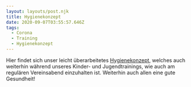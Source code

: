 ```yaml
---
layout: layouts/post.njk
title: Hygienekonzept
date: 2020-09-07T03:55:57.646Z
tags:
  - Corona
  - Training
  - Hygienekonzept
---
```

Hier findet sich unser leicht überarbeitetes [Hygienekonzept](https://cloud.psv-schach.de/index.php/s/6ktKktEPBnYe7GR), welches auch weiterhin während unseres Kinder- und Jugendtrainings, wie auch am regulären Vereinsabend einzuhalten ist. Weiterhin auch allen eine gute Gesundheit!